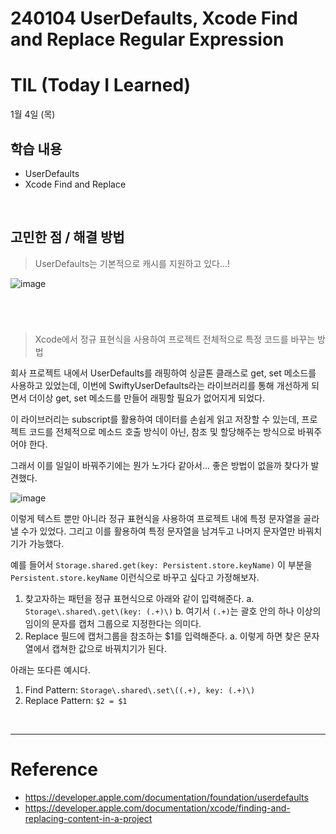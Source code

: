 # 240104 UserDefaults, Xcode Find and Replace Regular Expression

# TIL (Today I Learned)

1월 4일 (목)

## 학습 내용

- UserDefaults
- Xcode Find and Replace

&nbsp;

## 고민한 점 / 해결 방법

> UserDefaults는 기본적으로 캐시를 지원하고 있다...!

![image](https://github.com/leeari95/TIL/assets/75905803/bf597777-7c3e-4192-9add-a30fbdc5ef81)

</br>

#

> Xcode에서 정규 표현식을 사용하여 프로젝트 전체적으로 특정 코드를 바꾸는 방법

회사 프로젝트 내에서 UserDefaults를 래핑하여 싱글톤 클래스로 get, set 메소드를 사용하고 있었는데, 이번에 SwiftyUserDefaults라는 라이브러리를 통해 개선하게 되면서 더이상 get, set 메소드를 만들어 래핑할 필요가 없어지게 되었다.

이 라이브러리는 subscript를 활용하여 데이터를 손쉽게 읽고 저장할 수 있는데, 프로젝트 코드를 전체적으로 메소드 호출 방식이 아닌, 참조 및 할당해주는 방식으로 바꿔주어야 한다.

그래서 이를 일일이 바꿔주기에는 뭔가 노가다 같아서... 좋은 방법이 없을까 찾다가 발견했다.

![image](https://github.com/leeari95/TIL/assets/75905803/923d8e74-eeca-40c9-922f-2cf3eb1a537f)


이렇게 텍스트 뿐만 아니라 정규 표현식을 사용하여 프로젝트 내에 특정 문자열을 골라낼 수가 있었다.
그리고 이를 활용하여 특정 문자열을 남겨두고 나머지 문자열만 바꿔치기가 가능했다.

예를 들어서 `Storage.shared.get(key: Persistent.store.keyName)` 이 부분을 `Persistent.store.keyName` 이런식으로 바꾸고 싶다고 가정해보자.

1. 찾고자하는 패턴을 정규 표현식으로 아래와 같이 입력해준다.
  a. `Storage\.shared\.get\(key: (.+)\)`
  b. 여기서 `(.+)`는 괄호 안의 하나 이상의 임이의 문자를 캡처 그룹으로 지정한다는 의미다.
2. Replace 필드에 캡처그룹을 참조하는 $1를 입력해준다.
  a. 이렇게 하면 찾은 문자열에서 캡쳐한 값으로 바꿔치기가 된다.

아래는 또다른 예시다.

1. Find Pattern: `Storage\.shared\.set\((.+), key: (.+)\)`
2. Replace Pattern: `$2 = $1`

</br>

---

# Reference

* https://developer.apple.com/documentation/foundation/userdefaults
* https://developer.apple.com/documentation/xcode/finding-and-replacing-content-in-a-project
